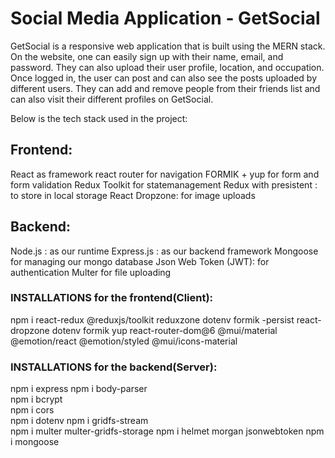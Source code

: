 # Social Media Application - GetSocial

GetSocial is a responsive web application that is built using the MERN stack. On the website, one can easily sign up with their name, email, and password. They can also upload their user profile, location, and occupation. Once logged in, the user can post and can also see the posts uploaded by different users. They can add and remove people from their friends list and can also visit their different profiles on GetSocial. 

Below is the tech stack used in the project:
## Frontend:
React as framework
react router for navigation
FORMIK + yup for form and form validation 
Redux Toolkit for statemanagement
Redux with presistent : to store in local storage
React Dropzone: for image uploads

## Backend:
Node.js : as our runtime
Express.js : as our backend framework
Mongoose for managing our mongo database
Json Web Token (JWT): for authentication
Multer for file uploading


### INSTALLATIONS for the frontend(Client): 
npm i react-redux @reduxjs/toolkit reduxzone dotenv formik -persist react-dropzone dotenv formik yup react-router-dom@6 @mui/material @emotion/react @emotion/styled @mui/icons-material

### INSTALLATIONS for the backend(Server):
npm i express
npm i body-parser   
npm i bcrypt   
npm i cors    
npm i dotenv 
npm i gridfs-stream    
npm i multer multer-gridfs-storage
npm i helmet morgan jsonwebtoken
npm i mongoose
